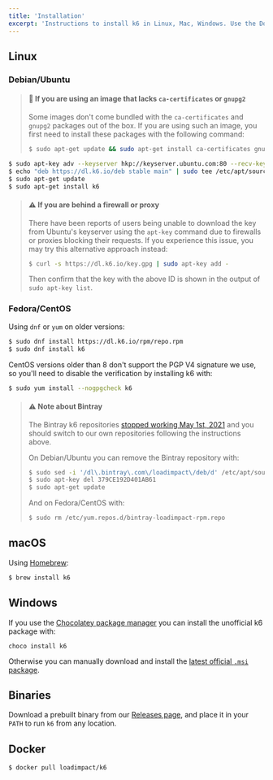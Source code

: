 ```yaml
---
title: 'Installation'
excerpt: 'Instructions to install k6 in Linux, Mac, Windows. Use the Docker container or the prebuilt binary.'
---
```


## Linux

### Debian/Ubuntu

> #### 🧠 If you are using an image that lacks `ca-certificates` or `gnupg2`
> 
> Some images don't come bundled with the `ca-certificates` and `gnupg2` packages
> out of the box. If you are using such an image, you first need to install these
> packages with the following command:
> 
> ```bash
> $ sudo apt-get update && sudo apt-get install ca-certificates gnupg2 -y
> ```

```bash
$ sudo apt-key adv --keyserver hkp://keyserver.ubuntu.com:80 --recv-keys C5AD17C747E3415A3642D57D77C6C491D6AC1D69
$ echo "deb https://dl.k6.io/deb stable main" | sudo tee /etc/apt/sources.list.d/k6.list
$ sudo apt-get update
$ sudo apt-get install k6
```

> #### ⚠️ If you are behind a firewall or proxy
>
> There have been reports of users being unable to download the key from Ubuntu's
> keyserver using the `apt-key` command due to firewalls or proxies blocking their
> requests. If you experience this issue, you may try this alternative approach
> instead:
>
> ```bash
> $ curl -s https://dl.k6.io/key.gpg | sudo apt-key add -
> ```
>
> Then confirm that the key with the above ID is shown in the output of `sudo apt-key list`.


### Fedora/CentOS

Using `dnf` or `yum` on older versions:

```bash
$ sudo dnf install https://dl.k6.io/rpm/repo.rpm
$ sudo dnf install k6
```

CentOS versions older than 8 don't support the PGP V4 signature we use, so you'll need to disable the verification by installing k6 with:
```bash
$ sudo yum install --nogpgcheck k6
```

> #### ⚠️ Note about Bintray
>
> The Bintray k6 repositories [stopped working May 1st, 2021](https://k6.io/blog/sunsetting-bintray/)
> and you should switch to our own repositories following the instructions above.
>
> On Debian/Ubuntu you can remove the Bintray repository with:
> ```bash
> $ sudo sed -i '/dl\.bintray\.com\/loadimpact\/deb/d' /etc/apt/sources.list
> $ sudo apt-key del 379CE192D401AB61
> $ sudo apt-get update
> ```
>
> And on Fedora/CentOS with:
> ```bash
> $ sudo rm /etc/yum.repos.d/bintray-loadimpact-rpm.repo
> ```


## macOS

Using [Homebrew](https://brew.sh/):

```bash
$ brew install k6
```

## Windows

If you use the [Chocolatey package manager](https://chocolatey.org/) you can install the unofficial k6 package with:

```
choco install k6
```

Otherwise you can manually download and install the [latest official `.msi` package](https://dl.k6.io/msi/k6-latest-amd64.msi).

## Binaries

Download a prebuilt binary from our [Releases page](https://github.com/k6io/k6/releases),
and place it in your `PATH` to run `k6` from any location.

## Docker

```bash
$ docker pull loadimpact/k6
```
